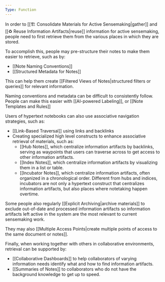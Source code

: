 ```yaml
---
Type: Function
---
```

In order to [[🏗️ Consolidate Materials for Active Sensemaking|gather]] and [[♻️ Reuse Information Artifacts|reuse]] information for active sensemaking, people need to first retrieve them from the various places in which they are stored.

To accomplish this, people may pre-structure their notes to make them easier to retrieve, such as by:
- [[Note Naming Conventions]]
- [[Structured Metadata for Notes]]

This can help them create [[Filtered Views of Notes|structured filters or queries]] for relevant information.

Naming conventions and metadata can be difficult to consistently follow. People can make this easier with [[AI-powered Labeling]], or [[Note Templates and Rules]]

Users of hypertext notebooks can also use associative navigation strategies, such as:
- [[Link-Based Traversal]] using links and backlinks
- Creating specialized high level constructs to enhance associative retrieval of materials, such as:
	- [[Hub Notes]], which centralize information artifacts by backlinks, serving as waypoints that users can traverse across to get access to other information artifacts.
	- [[Index Notes]], which centralize information artifacts by visualizing them in a list or table.
	- [[Incubator Notes]], which centralize information artifacts, often organized in a chronological order. Different from hubs and indices, incubators are not only a hypertext construct that centralizes information artifacts, but also places where notetaking happen overtime.

Some people also regularly [[Explicit Archiving|archive materials]] to exclude out-of-date and processed information artifacts so information artifacts left active in the system are the most relevant to current sensemaking work.

They may also [[Multiple Access Points|create multiple points of access to the same document or notes]].

Finally, when working together with others in collaborative environments, retrieval can be supported by:
- [[Collaborative Dashboards]] to help collaborators of varying information needs identify what and how to find information artifacts.
- [[Summaries of Notes]] to collaborators who do not have the background knowledge to get up to speed.






